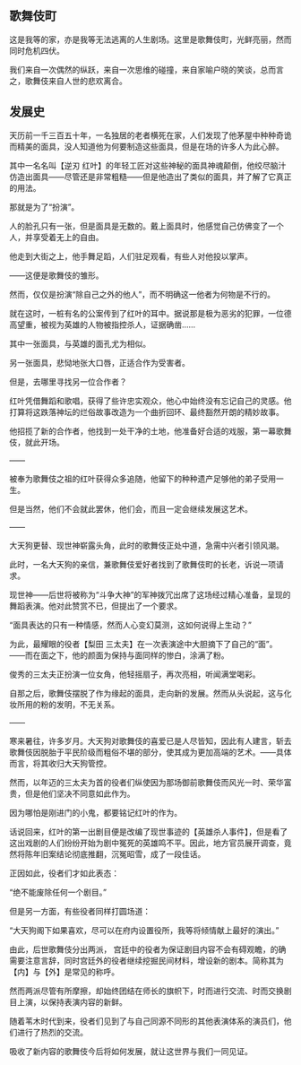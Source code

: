## 歌舞伎町

这是我等的家，亦是我等无法逃离的人生剧场。这里是歌舞伎町，光鲜亮丽，然而同时危机四伏。

我们来自一次偶然的纵跃，来自一次思维的碰撞，来自家喻户晓的笑谈，总而言之，歌舞伎来自人世的悲欢离合。

## 发展史

天历前一千三百五十年，一名独居的老者横死在家，人们发现了他茅屋中种种奇诡而精美的面具，没人知道他为何要制造这些面具，但是在场的许多人为此心醉。

其中一名名叫【逆刃 红叶】的年轻工匠对这些神秘的面具神魂颠倒，他绞尽脑汁仿造出面具——尽管还是非常粗糙——但是他造出了类似的面具，并了解了它真正的用法。

那就是为了“扮演”。

人的脸孔只有一张，但是面具是无数的。戴上面具时，他感觉自己仿佛变了一个人，并享受着无上的自由。

他走到大街之上，他手舞足蹈，人们驻足观看，有些人对他投以掌声。

——这便是歌舞伎的雏形。

然而，仅仅是扮演“除自己之外的他人”，而不明确这一他者为何物是不行的。

就在这时，一桩有名的公案传到了红叶的耳中。据说那是极为恶劣的犯罪，一位德高望重，被视为英雄的人物被指控杀人，证据确凿……

其中一张面具，与英雄的面孔尤为相似。

另一张面具，悲恸地张大口唇，正适合作为受害者。

但是，去哪里寻找另一位合作者？

红叶凭借舞蹈和歌唱，获得了些许忠实观众，他心中始终没有忘记自己的灵感。他打算将这跌落神坛的烂俗故事改造为一个曲折回环、最终豁然开朗的精妙故事。

他招揽了新的合作者，他找到一处干净的土地，他准备好合适的戏服，第一幕歌舞伎，就此开场。

——

被奉为歌舞伎之祖的红叶获得众多追随，他留下的种种遗产足够他的弟子受用一生。

但是当然，他们不会就此罢休，他们会，而且一定会继续发展这艺术。

——

大天狗更替、现世神崭露头角，此时的歌舞伎正处中道，急需中兴者引领风潮。

此时，一名大天狗的亲信，兼歌舞伎爱好者找到了歌舞伎町的长老，诉说一项请求。

现世神——后世将被称为“斗争大神”的军神拨冗出席了这场经过精心准备，呈现的舞蹈表演。他对此赞赏不已，但提出了一个要求。

“面具表达的只有一种情感，然而人心变幻莫测，这如何说得上生动？”

为此，最耀眼的役者【梨田 三太夫】在一次表演途中大胆摘下了自己的“面”。——而在面之下，他的颜面为保持与面同样的惨白，涂满了粉。

俊秀的三太夫正扮演一位女角，他轻摇扇子，再次亮相，听闻满堂喝彩。

自那之后，歌舞伎摆脱了作为缘起的面具，走向新的发展。然而从头说起，这与化妆所用的粉的发明，不无关系。

——

寒来暑往，许多岁月。大天狗对歌舞伎的喜爱已是人尽皆知，因此有人建言，斩去歌舞伎因脱胎于平民阶级而粗俗不堪的部分，使其成为更加高端的艺术。——具体而言，将其收归大天狗管控。

然而，以年迈的三太夫为首的役者们纵使因为那场御前歌舞伎而风光一时、荣华富贵，但是他们坚决不同意如此作为。

因为哪怕是刚进门的小鬼，都要铭记红叶的作为。

话说回来，红叶的第一出剧目便是改编了现世事迹的【英雄杀人事件】，但是看了这出戏剧的人们纷纷开始为剧中冤死的英雄鸣不平。因此，地方官员展开调查，竟然将陈年旧案结论彻底推翻，沉冤昭雪，成了一段佳话。

正因如此，役者们才如此表态：

“绝不能废除任何一个剧目。”

但是另一方面，有些役者同样打圆场道：

“大天狗阁下如果喜欢，尽可以在府内设置役所，我等将倾情献上最好的演出。”

由此，后世歌舞伎分出两派， 宫廷中的役者为保证剧目内容不会有碍观瞻，的确需要注意言辞，同时宫廷外的役者继续挖掘民间材料，增设新的剧本。简称其为【内】与【外】是常见的称呼。

然而两派尽管有所摩擦，却始终团结在师长的旗帜下，时而进行交流、时而交换剧目上演，以保持表演内容的新鲜。

随着苇木时代到来，役者们见到了与自己同源不同形的其他表演体系的演员们，他们进行了热烈的交流。

吸收了新内容的歌舞伎今后将如何发展，就让这世界与我们一同见证。